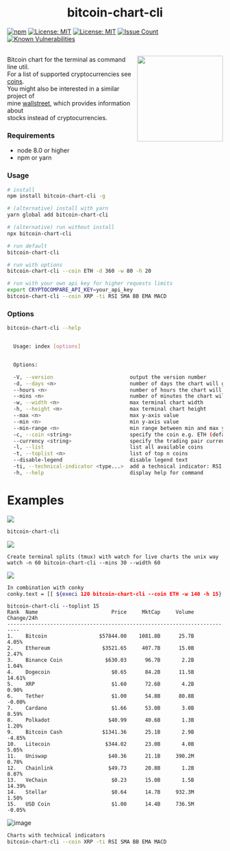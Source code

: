 <p align="center">
    <h1 align="center">bitcoin-chart-cli<br></h1>
</p>

<a href="https://npmjs.com/package/bitcoin-chart-cli"><img src="https://img.shields.io/npm/v/bitcoin-chart-cli.svg" alt="npm"/></a>
<a href="https://nodejs.org/en/download/releases/"><img src="https://img.shields.io/badge/node-%3E%3D%208.0-brightgreen.svg" alt="License: MIT" /></a>
<a href="https://opensource.org/licenses/MIT"><img src="https://img.shields.io/badge/License-MIT-brightgreen.svg" alt="License: MIT" /></a>
<a href="https://codeclimate.com/github/madnight/bitcoin-chart-cli/issues"><img src="https://codeclimate.com/github/madnight/bitcoin-chart-cli/badges/issue_count.svg?maxAge=2592000" alt="Issue Count" /></a>
<a href="https://snyk.io/test/github/madnight/bitcoin-chart-cli"><img src="https://snyk.io/test/github/madnight/bitcoin-chart-cli/badge.svg" alt="Known Vulnerabilities" /></a>
<br> <br>

<img align="right" src="bitcoin-chart-cli.png" width="200">

Bitcoin chart for the terminal as command line util.<br>
For a list of supported cryptocurrencies see <a href="COINS.md">coins</a>.<br>
You might also be interested in a similar project of <br>
mine [wallstreet](https://github.com/madnight/wallstreet), which provides information about <br>
stocks instead of cryptocurrencies.

### Requirements

- node 8.0 or higher
- npm or yarn

### Usage

```bash
# install
npm install bitcoin-chart-cli -g

# (alternative) install with yarn
yarn global add bitcoin-chart-cli

# (alternative) run without install
npx bitcoin-chart-cli

# run default
bitcoin-chart-cli

# run with options
bitcoin-chart-cli --coin ETH -d 360 -w 80 -h 20

# run with your own api key for higher requests limits
export CRYPTOCOMPARE_API_KEY=your_api_key
bitcoin-chart-cli --coin XRP -ti RSI SMA BB EMA MACD
```

### Options

```bash
bitcoin-chart-cli --help


  Usage: index [options]


  Options:

  -V, --version                         output the version number
  -d, --days <n>                        number of days the chart will go back
  --hours <n>                           number of hours the chart will go back
  --mins <n>                            number of minutes the chart will go back
  -w, --width <n>                       max terminal chart width
  -h, --height <n>                      max terminal chart height
  --max <n>                             max y-axis value
  --min <n>                             min y-axis value
  --min-range <n>                       min range between min and max y-axis value
  -c, --coin <string>                   specify the coin e.g. ETH (default: "BTC")
  --currency <string>                   specify the trading pair currency (default: "USD")
  -l, --list                            list all available coins
  -t, --toplist <n>                     list of top n coins
  --disable-legend                      disable legend text
  -ti, --technical-indicator <type...>  add a technical indicator: RSI SMA BB EMA MACD
  -h, --help                            display help for command
```

# Examples

![](https://i.imgur.com/8jXYkHc.png)

```bash
bitcoin-chart-cli
```

![](https://i.imgur.com/ijwaYXir.png)

```
Create terminal splits (tmux) with watch for live charts the unix way
watch -n 60 bitcoin-chart-cli --mins 30 --width 60
```

![](https://i.imgur.com/cTtFxy6.png)

```bash
In combination with conky
conky.text = [[ ${execi 120 bitcoin-chart-cli --coin ETH -w 140 -h 15} ]];
```

```
bitcoin-chart-cli --toplist 15
Rank  Name                        Price     MktCap     Volume   Change/24h
--------------------------------------------------------------------------
1.    Bitcoin                 $57844.00    1081.8B      25.7B        4.05%
2.    Ethereum                 $3521.65     407.7B      15.0B        2.47%
3.    Binance Coin              $630.03      96.7B       2.2B        1.04%
4.    Dogecoin                    $0.65      84.2B      11.5B       14.61%
5.    XRP                         $1.60      72.6B       4.2B        0.90%
6.    Tether                      $1.00      54.8B      80.8B       -0.00%
7.    Cardano                     $1.66      53.0B       3.0B        8.59%
8.    Polkadot                   $40.99      40.6B       1.3B        1.20%
9.    Bitcoin Cash             $1341.36      25.1B       2.9B       -4.85%
10.   Litecoin                  $344.02      23.0B       4.0B        5.05%
11.   Uniswap                    $40.36      21.1B     390.2M        0.70%
12.   Chainlink                  $49.73      20.8B       1.2B        8.07%
13.   VeChain                     $0.23      15.0B       1.5B       14.39%
14.   Stellar                     $0.64      14.7B     932.3M        1.50%
15.   USD Coin                    $1.00      14.4B     736.5M       -0.05%
```

![image](https://user-images.githubusercontent.com/10064471/117548107-56bd4f80-b033-11eb-8f48-b16d2111cb0e.png)

```bash
Charts with technical indicators
bitcoin-chart-cli --coin XRP -ti RSI SMA BB EMA MACD
```
